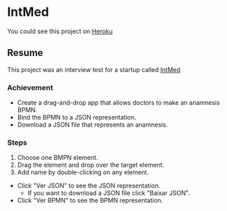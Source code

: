 # IntMed
You could see this project on [Heroku](https://intmed-gustavobarbosa.herokuapp.com/)
## Resume
This project was an interview test for a startup called [IntMed](http://intmed.com.br/)
### Achievement
- Create a drag-and-drop app that allows doctors to make an anamnesis BPMN.
- Bind the BPMN to a JSON representation.
- Download a JSON file that represents an anamnesis.
### Steps
1. Choose one BMPN element.
2. Drag the element and drop over the target element.
3. Add name by double-clicking on any element.

- Click "Ver JSON" to see the JSON representation.
  - If you want to download a JSON file click "Baixar JSON".
- Click "Ver BPMN" to see the BPMN representation.
